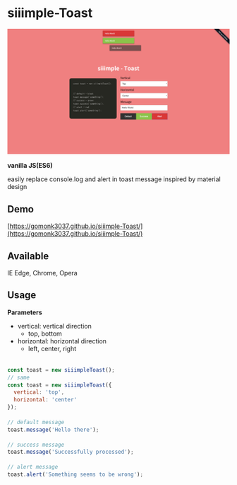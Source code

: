 # siiimple-Toast

![img](demo.png)

**vanilla JS(ES6)**

easily replace console.log and alert in toast message
inspired by material design

## Demo
[https://gomonk3037.github.io/siiimple-Toast/](https://gomonk3037.github.io/siiimple-Toast/)

## Available
IE Edge, Chrome, Opera

## Usage

**Parameters**
- vertical: vertical direction 
  - top, bottom
- horizontal: horizontal direction 
  - left, center, right

```javascript

const toast = new siiimpleToast();
// same 
const toast = new siiimpleToast({
  vertical: 'top',
  horizontal: 'center'
});

// default message
toast.message('Hello there'); 

// success message
toast.message('Successfully processed');

// alert message
toast.alert('Something seems to be wrong');

```